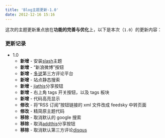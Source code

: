 ```yaml
---
title: 'Blog主题更新-1.0'
date: 2012-12-16 15:16
---
```


这次的主题更新重点放在**功能的完善与优化**上，以下是本次（<code>1.0</code>）的更新内容：

### 更新记录

- 1.0
  - **新增** - 安装[slash](https://github.com/tommy351/Octopress-Theme-Slash)主题
  - **新增** - “新浪微博”按钮
  - **新增** - [多说](http://duoshuo.com/)第三方评论平台
  - **新增** - 站点静态搜索
  - **新增** - [jiathis](http://www.jiathis.com/)分享按钮
  - **新增** - 右上角 tags 开关按钮，以及 tags 板块
  - **新增** - 代码高亮显示
  - **修改** - 将“RSS 订阅”按钮链接的 xml 文件改成 feedsky 中转页面
  - **修改** - 精简原主题代码
  - **移除** - 取消默认的 google 搜索
  - **移除** - 取消[addthis](http://www.addthis.com/)分享按钮
  - **移除** - 取消默认第三方评论[disqus](http://disqus.com/)
